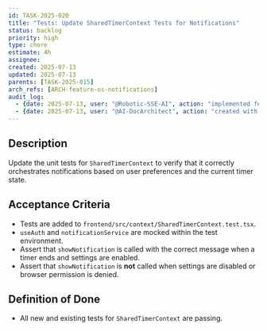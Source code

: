 ```yaml
---
id: TASK-2025-020
title: "Tests: Update SharedTimerContext Tests for Notifications"
status: backlog
priority: high
type: chore
estimate: 4h
assignee:
created: 2025-07-13
updated: 2025-07-13
parents: [TASK-2025-015]
arch_refs: [ARCH-feature-os-notifications]
audit_log:
  - {date: 2025-07-13, user: "@Robotic-SSE-AI", action: "implemented feature and set status to done"}
  - {date: 2025-07-13, user: "@AI-DocArchitect", action: "created with status backlog"}
---
```

## Description
Update the unit tests for `SharedTimerContext` to verify that it correctly orchestrates notifications based on user preferences and the current timer state.

## Acceptance Criteria
- Tests are added to `frontend/src/context/SharedTimerContext.test.tsx`.
- `useAuth` and `notificationService` are mocked within the test environment.
- Assert that `showNotification` is called with the correct message when a timer ends and settings are enabled.
- Assert that `showNotification` is **not** called when settings are disabled or browser permission is denied.

## Definition of Done
- All new and existing tests for `SharedTimerContext` are passing.
